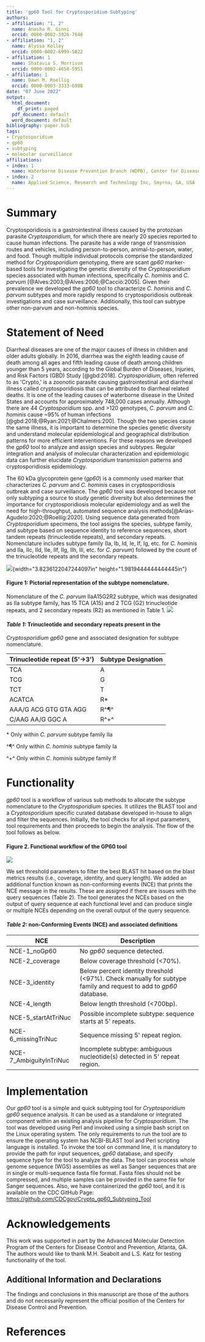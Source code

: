 ```yaml
---
title: 'gp60 Tool for Cryptosporidium Subtyping'
authors:
- affiliation: "1, 2"
  name: Anusha R. Ginni
  orcid: 0000-0002-3926-7648
- affiliation: "1, 2"
  name: Alyssa Kelley
  orcid: 0000-0002-6999-5822
- affiliation: 1
  name: Shatavia S. Morrison
  orcid: 0000-0002-4658-5951
- affiliaton: 1
  name: Dawn M. Roellig
  orcid: 0000-0003-3333-6988
date: "07 June 2022"
output:
  html_document:
    df_print: paged
  pdf_document: default
  word_document: default
bibliography: paper.bib
tags:
- Cryptosporidium
- gp60
- subtyping
- molecular surveillance
affiliations:
- index: 1
  name: Waterborne Disease Prevention Branch (WDPB), Center for Disease Control and Prevention, Atlanta, GA, USA 
- index: 2
  name: Applied Science, Research and Technology Inc, Smyrna, GA, USA
---
```


# Summary

Cryptosporidiosis is a gastrointestinal illness caused by the protozoan
parasite *Cryptosporidium*, for which there are nearly 20 species
reported to cause human infections. The parasite has a wide range of
transmission routes and vehicles, including person-to-person,
animal-to-person, water, and food. Though multiple individual protocols
comprise the standardized method for *Cryptosporidium* genotyping, there
are scant *gp60* marker-based tools for investigating the genetic
diversity of the *Cryptosporidium* species associated with human
infections, specifically *C. hominis* and *C. parvum* [@Alves:2003;@Alves:2006;@Cacciò:2005]. Given
their prevalence we developed the *gp60* tool to characterize *C.
hominis* and *C. parvum* subtypes and more rapidly respond to
cryptosporidiosis outbreak investigations and case surveillance.
Additionally, this tool can subtype other non-parvum and non-hominis
species.

# Statement of Need

Diarrheal diseases are one of the major causes of illness in children
and older adults globally. In 2016, diarrhea was the eighth leading
cause of death among all ages and fifth leading cause of death among
children younger than 5 years, according to the Global Burden of
Diseases, Injuries, and Risk Factors (GBD) Study [@gbd:2018].
*Cryptosporidium*, often referred to as 'Crypto,' is a zoonotic parasite
causing gastrointestinal and diarrheal illness called cryptosporidiosis
that can be attributed to diarrheal related deaths. It is one of the
leading causes of waterborne disease in the United States and accounts
for approximately 748,000 cases annually. Although there are 44
*Cryptosporidium* spp. and \>120 genotypes, *C. parvum* and *C. hominis*
cause \~95% of human infections [@gbd:2018;@Ryan:2021;@Chalmers:200]. Though the two species cause
the same illness, it is important to determine the species genetic
diversity and understand molecular epidemiological and geographical
distribution patterns for more efficient interventions. For these
reasons we developed the *gp60* tool to analyze and assign species and
subtypes. Regular integration and analysis of molecular characterization
and epidemiologic data can further elucidate *Cryptosporidium*
transmission patterns and cryptosporidiosis epidemiology.

The 60 kDa glycoprotein gene (*gp60*) is a commonly used marker that
characterizes *C. parvum* and *C. hominis* cases in cryptosporidiosis
outbreak and case surveillance. The *gp60* tool was developed because
not only subtyping a source to study genetic diversity but also
determines the importance for cryptosporidiosis molecular epidemiology
and as well the need for high-throughput, automated sequence analysis
methods[@Arias-Agudelo:2020;@Roellig:2020]. Using sequence data generated from *Cryptosporidium* specimens,
the tool assigns the species, subtype family, and subtype based on
sequence identity to reference sequences, short tandem repeats
(trinucleotide repeats), and secondary repeats. Nomenclature includes
subtype family (Ia, Ib, Id, Ie, If, Ig, etc. for *C. hominis* and IIa,
IIc, IId, IIe, IIf, IIg, IIh, IIi, etc. for *C. parvum*) followed by the
count of the trinucleotide repeats and the secondary repeats.

![](Paper/Nomenclature.png){width="3.8236122047244097in"
height="1.9819444444444445in"}

#### Figure 1: Pictorial representation of the subtype nomenclature. 
Nomenclature of the *C. parvum* IIaA15G2R2 subtype, which was designated as IIa subtype family, has 15 TCA (A15) and 2 TCG (G2) trinucleotide repeats, and 2 secondary repeats (R2) as mentioned in Table 1.
![](./Nomenclature.png)


#### *Table 1:* Trinucleotide and secondary repeats present in the
*Cryptosporidium* *gp60* gene and associated designation for subtype
nomenclature.

  |Trinucleotide repeat (5'→3') | Subtype Designation
  | --- | --- |
  |TCA                          |    A
  | TCG                         |    G
  | TCT                         |    T
  | ACATCA                      |    R\*
  | AAA/G ACG GTG GTA AGG       |    R^¶^
  | C/AAG AA/G GGC A            |    R^+^
  

\* Only within *C. parvum* subtype family IIa

^¶^ Only within *C. hominis* subtype family Ia

^+^ Only within *C. hominis* subtype family If

# Functionality

*gp60* tool is a workflow of various sub methods to allocate the subtype
nomenclature to the *Cryptosporidium* species. It utilizes the BLAST
tool and a *Cryptosporidium* specific curated database developed
in-house to align and filter the sequences. Initially, the tool checks
for all input parameters, tool requirements and then proceeds to begin
the analysis. The flow of the tool follows as below.


#### Figure 2. Functional workflow of the GP60 tool
![](./Workflow.PNG)

We set threshold parameters to filter the best BLAST hit based on the
blast metrics results (i.e., coverage, identity, and query length). We
added an additional function known as non-conforming events (NCE) that
prints the NCE message in the results. These are assigned if there are
issues with the query sequences (Table 2). The tool generates the NCEs
based on the output of query sequence at each functional level and can
produce single or multiple NCEs depending on the overall output of the
query sequence.

#### *Table 2:* non-Conforming Events (NCE) and associated definitions

  | NCE                 |       Description |
  | --- | --- |
  | NCE-1\_noGp60              | No *gp60* sequence detected. |
  | NCE-2\_coverage            | Below coverage threshold (\<70%). | 
  | NCE-3\_identity            | Below percent identity threshold (\<97%). Check manually for subtype family and request to add to *gp60* database. |
  | NCE-4\_length              | Below length threshold (\<700bp). |
  | NCE-5\_startAtTriNuc       | Possible incomplete subtype: sequence starts at 5\' repeats. |
  | NCE-6\_missingTriNuc       | Sequence missing 5\' repeat region. |
  | NCE-7\_AmbiguityInTriNuc   | Incomplete subtype: ambiguous nucleotide(s) detected in 5\' repeat region. |

# Implementation

Our *gp60* tool is a simple and quick subtyping tool for
*Cryptosporidium* *gp60* sequence analysis. It can be used as a
standalone or integrated component within an existing analysis pipeline
for *Cryptosporidium*. The tool was developed using Perl and invoked
using a simple bash script on the Linux operating system. The only
requirements to run the tool are to ensure the operating system has
NCBI-BLAST tool and Perl scripting language is installed. To invoke the
tool on command line, it is mandatory to provide the path for input
sequences, *gp60* database, and specify sequence type for the tool to
analyze the data. The tool can process whole genome sequence (WGS)
assemblies as well as Sanger sequences that are in single or
multi-sequence fasta file format. Fasta files should not be compressed,
and multiple samples can be provided in the same file for Sanger
sequences. Also, we have containerized the *gp60* tool, and it is
available on the CDC GitHub Page:
<https://github.com/CDCgov/Crypto_gp60_Subtyping_Tool>

# Acknowledgements

This work was supported in part by the Advanced Molecular Detection
Program of the Centers for Disease Control and Prevention, Atlanta, GA.
The authors would like to thank M.H. Seabolt and L.S. Katz for testing
functionality of the tool.

## Additional Information and Declarations

The findings and conclusions in this manuscript are those of the authors
and do not necessarily represent the official position of the Centers
for Disease Control and Prevention.

# References
